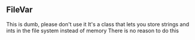 ## FileVar

This is dumb, please don't use it
It's a class that lets you store strings and ints in the file system instead of memory
There is no reason to do this
